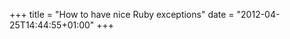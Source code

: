 +++
title = "How to have nice Ruby exceptions"
date = "2012-04-25T14:44:55+01:00"
+++

<script src="https://gist.github.com/2788730.js?file=pretty_exceptions.rb"></script>
